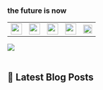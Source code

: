 ### the future is now

<table>
  <tr>
   <td align="center"><a href="https://www.linkedin.com/in/muhammetomer/"><img src="https://i.pinimg.com/originals/ce/09/3c/ce093c7214ad357bb665cfd2f66a8b6b.png" height="25px;" alt=""/></a></td> 
   <td align="center"><a href="https://medium.com/@mukireus"><img src="https://miro.medium.com/max/195/1*emiGsBgJu2KHWyjluhKXQw.png" height="25px;" alt=""/><sub></a></td> 
    <td align="center"><a href="https://twitter.com/mukireuss"><img src="https://3.bp.blogspot.com/-NxouMmz2bOY/T8_ac97cesI/AAAAAAAAGg0/e3vY1_bdnbE/s1600/Twitter+logo+2012.png" height="25px;" alt=""/></a></td> 
  <td align="center"><a href="https://dribbble.com/mukireus"><img src="https://cdn0.iconfinder.com/data/icons/brands-flat-2/187/dribbble-social-network-brand-logo-512.png" height="25px;" alt=""/></a></td> 
    <td align="center"><a href="https://www.behance.net/mukireus"><img src="https://pluspng.com/img-png/behance-vector-png-behance-800.png" height="20px;" alt=""/></a></td> 
 </tr>
</table><img src="https://media.giphy.com/media/26xBEamXwaMSUbV72/giphy.gif">

<br />
<br />

## 📕 Latest Blog Posts
<!-- BLOG-POST-LIST:START -->
<!-- BLOG-POST-LIST:END -->

<!--
**mukireus/mukireus** is a ✨ _special_ ✨ repository because its `README.md` (this file) appears on your GitHub profile.

Here are some ideas to get you started:

- 🔭 I’m currently working on ...
- 🌱 I’m currently learning ...
- 👯 I’m looking to collaborate on ...
- 🤔 I’m looking for help with ...
- 💬 Ask me about ...
- 📫 How to reach me: ...
- 😄 Pronouns: ...
- ⚡ Fun fact: ...
-->

